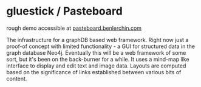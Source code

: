 gluestick / Pasteboard
=========
rough demo accessible at [pasteboard.benlerchin.com](http://pasteboard.benlerchin.com/edit/#2)


The infrastructure for a graphDB based web framework. Right now just a proof-of concept with limited functionality - a GUI for structured data in the graph database Neo4j. Eventually this will be a web framework of some sort, but it's been on the back-burner for a while.  It uses a mind-map like interface to display and edit text and image data. Layouts are computed based on the significance of links established between various bits of content.
